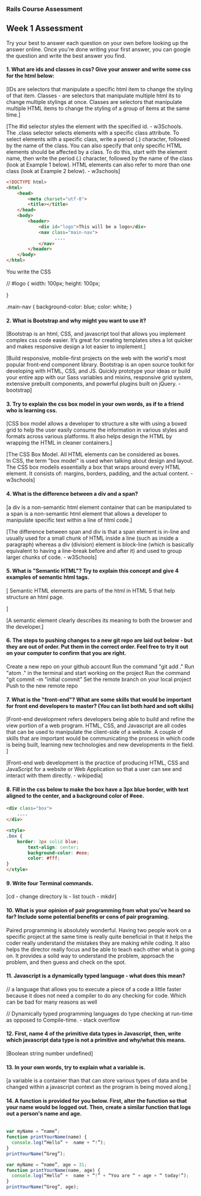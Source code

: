 ### Rails Course Assessment

## Week 1 Assessment

Try your best to answer each question on your own before looking up the answer online. Once you're done writing your first answer, you can google the question and write the best answer you find.

#### 1. What are ids and classes in css? Give your answer and write some css for the html below:

[IDs are selectors that manipulate a specific html item to change the styling of that item.  Classes - are selectors that manipulate multiple html its to change multiple stylings at once. Classes are selectors that manipulate multiple HTML items to change the styling of a group of items at the same time.]


[The #id selector styles the element with the specified id. - w3Schools. The .class selector selects elements with a specific class attribute.
To select elements with a specific class, write a period (.) character, followed by the name of the class.
You can also specify that only specific HTML elements should be affected by a class. To do this, start with the element name, then write the period (.) character, followed by the name of the class (look at Example 1 below).
HTML elements can also refer to more than one class (look at Example 2 below). - w3schools]

```html
<!DOCTYPE html>
<html>
    <head>
        <meta charset="utf-8">
        <title></title>
    </head>
    <body>
        <header>
            <div id="logo">This will be a logo</div>
            <nav class="main-nav">
                  ....
            </nav>
        </header>
    </body>
</html>
```

You write the CSS

// #logo {
	width: 100px;
	height: 100px;

}

.main-nav {
	background-color: blue;
	color: white;
}



#### 2. What is Bootstrap and why might you want to use it?

[Bootstrap is an html, CSS, and javascript tool that allows you implement complex css code easier.  It’s great for creating templates sites a lot quicker and makes responsive design a lot easier to implement.]


[Build responsive, mobile-first projects on the web with the world's most popular front-end component library. Bootstrap is an open source toolkit for developing with HTML, CSS, and JS. Quickly prototype your ideas or build your entire app with our Sass variables and mixins, responsive grid system, extensive prebuilt components, and powerful plugins built on jQuery. - bootstrap]


#### 3. Try to explain the css box model in your own words, as if to a friend who is learning css.

[CSS box model allows a developer to structure a site with using a boxed grid to help the user easily consume the information in various styles and formats across various platforms.  It also helps design the HTML by wrapping the HTML in cleaner containers.]

[The CSS Box Model. All HTML elements can be considered as boxes. In CSS, the term "box model" is used when talking about design and layout. The CSS box modelis essentially a box that wraps around every HTML element. It consists of: margins, borders, padding, and the actual content. - w3schools]


#### 4. What is the difference between a div and a span?

[a div is a non-semantic html element container that can be manipulated to a span is a non-semantic html element that allows a developer to manipulate specific text within a line of html code.]

[The difference between span and div is that a span element is in-line and usually used for a small chunk of HTML inside a line (such as inside a paragraph) whereas a div (division) element is block-line (which is basically equivalent to having a line-break before and after it) and used to group larger chunks of code. - w3Schools]


#### 5. What is "Semantic HTML"? Try to explain this concept and give 4 examples of semantic html tags.

[ Semantic HTML elements are parts of the html in HTML 5 that help structure an html page.  

<form>
<table>
<article>
<footer> ]

[A semantic element clearly describes its meaning to both the browser and the developer.]


#### 6. The steps to pushing changes to a new git repo are laid out below - but they are out of order. Put them in the correct order. Feel free to try it out on your computer to confirm that you are right.


Create a new repo on your github account
Run the command "git add ."
Run "atom ." in the terminal and start working on the project
Run the command "git commit -m "initial commit"
Set the remote branch on your local project
Push to the new remote repo



#### 7. What is the "front-end"? What are some skills that would be important for front end developers to master? (You can list both hard and soft skills)

[Front-end development refers developers being able to build and refine the view portion of a web program.  HTML, CSS, and Javascript are all codes that can be used to manipulate the client-side of a website.  A couple of skills that are important would be communicating the process in which code is being built, learning new technologies and new developments in the field. ]

[Front-end web development is the practice of producing HTML, CSS and JavaScript for a website or Web Application so that a user can see and interact with them directly. - wikipedia]

#### 8. Fill in the css below to make the box have a 3px blue border, with text aligned to the center, and a background color of #eee.

```html
<div class="box">
    ....
</div>

<style>
.box {
    border: 3px solid blue;
		text-align: center;
		background-color: #eee;
		color: #fff;
}
</style>

```


#### 9. Write four Terminal commands.

  [cd - change directory
   ls - list
   touch -
   mkdir]


#### 10. What is your opinion of pair programming from what you've heard so far? Include some potential benefits or cons of pair programing.

Paired programming is absolutely wonderful.  Having two people work on a specific project at the same time is really quite beneficial in that it helps the coder really understand the mistakes they are making while coding.  It also helps the director really focus and be able to teach each other what is going on.  It provides a solid way to understand the problem, approach the problem, and then guess and check on the spot.  

#### 11. Javascript is a dynamically typed language - what does this mean?

// a language that allows you to execute a piece of a code a little faster because it does not need a compiler to do any checking for code.  Which can be bad for many reasons as well

// Dynamically typed programming languages do type checking at run-time as opposed to Compile-time. - stack overflow

#### 12. First, name 4 of the primitive data types in Javascript, then, write which javascript data type is not a primitive and why/what this means.

  [Boolean
	string
	number
	undefined]

#### 13. In your own words, try to explain what a variable is.

[a variable is a container than that can store various types of data and be changed within a javascript context as the program is being moved along.]

#### 14. A function is provided for you below. First, alter the function so that your name would be logged out. Then, create a similar function that logs out a person's name and age.

```js

var myName = “name”;
function printYourName(name) {
  console.log(“Hello” +  name + “!”);
}
printYourName(“Greg”);

var myName = “name”, age = 31;
function printYourName(name, age) {
  console.log(“Hello” +  name + “!” + “You are “ + age + “ today!”);
}
printYourName(“Greg”, age);

```

